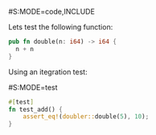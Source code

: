 \#S:MODE=code,INCLUDE

Lets test the following function:
```rust
pub fn double(n: i64) -> i64 {
  n + n
}
```
Using an itegration test:

\#S:MODE=test
```rust
#[test]
fn test_add() {
    assert_eq!(doubler::double(5), 10);
}
```
